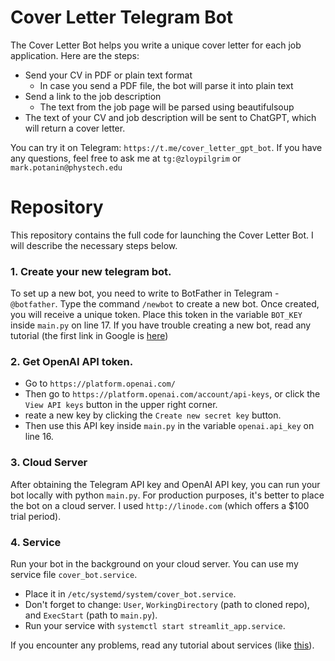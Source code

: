 # Cover Letter Telegram Bot

The Cover Letter Bot helps you write a unique cover letter for each job application. Here are the steps:

* Send your CV in PDF or plain text format
	* In case you send a PDF file, the bot will parse it into plain text
* Send a link to the job description
	* The text from the job page will be parsed using beautifulsoup
* The text of your CV and job description will be sent to ChatGPT, which will return a cover letter.

You can try it on Telegram: `https://t.me/cover_letter_gpt_bot`.
If you have any questions, feel free to ask me at `tg:@zloypilgrim` or `mark.potanin@phystech.edu`

# Repository

This repository contains the full code for launching the Cover Letter Bot. I will describe the necessary steps below.

### 1. Create your new telegram bot.

To set up a new bot, you need to write to BotFather in Telegram - `@botfather`. Type the command `/newbot` to create a new bot. Once created, you will receive a unique token. Place this token in the variable `BOT_KEY` inside `main.py` on line 17. If you have trouble creating a new bot, read any tutorial (the first link in Google is [here](https://www.freecodecamp.org/news/how-to-create-a-telegram-bot-using-python/))

### 2. Get OpenAI API token.

* Go to `https://platform.openai.com/`
* Then go to `https://platform.openai.com/account/api-keys`,  or click the `View API keys` button in the upper right corner.
* reate a new key by clicking the `Create new secret key` button.
* Then use this API key inside `main.py` in the variable `openai.api_key` on line 16.

### 3. Cloud Server

After obtaining the Telegram API key and OpenAI API key, you can run your bot locally with python `main.py`. For production purposes, it's better to place the bot on a cloud server. I used `http://linode.com` (which offers a $100 trial period).

### 4. Service

Run your bot in the background on your cloud server. You can use my service file `cover_bot.service`.

* Place it in `/etc/systemd/system/cover_bot.service`.
* Don't forget to change: `User`, `WorkingDirectory` (path to cloned repo), and `ExecStart` (path to `main.py`). 
* Run your service with `systemctl start streamlit_app.service`. 

If you encounter any problems, read any tutorial about services (like [this](https://medium.com/codex/setup-a-python-script-as-a-service-through-systemctl-systemd-f0cc55a42267)).

